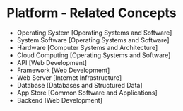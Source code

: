 # Platform - Related Concepts

- Operating System [Operating Systems and Software]
- System Software [Operating Systems and Software]
- Hardware [Computer Systems and Architecture]
- Cloud Computing [Operating Systems and Software]
- API [Web Development]
- Framework [Web Development]
- Web Server [Internet Infrastructure]
- Database [Databases and Structured Data]
- App Store [Common Software and Applications]
- Backend [Web Development]
